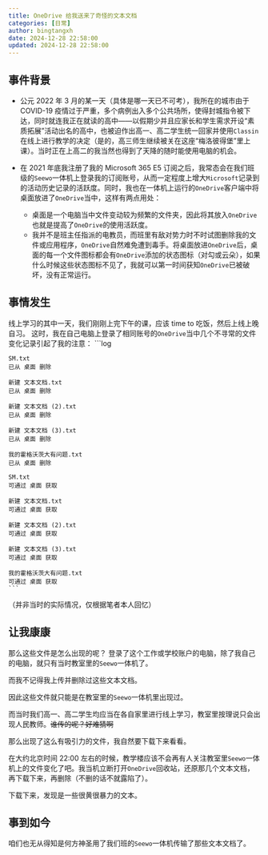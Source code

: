 ```yaml
---
title: OneDrive 给我送来了奇怪的文本文档
categories: [日常]
author: bingtangxh
date: 2024-12-28 22:58:00
updated: 2024-12-28 22:58:00
---
```


## 事件背景
- 公元 2022 年 3 月的某一天（具体是哪一天已不可考），我所在的城市由于 COVID-19 疫情过于严重，多个病例出入多个公共场所，使得封城指令被下达，同时就连我正在就读的高中——以假期少并且应家长和学生需求开设“素质拓展”活动出名的高中，也被迫作出高一、高二学生统一回家并使用`Classin`在线上进行教学的决定（是的，高三师生继续被关在这座“梅洛彼得堡”里上课）。当时正在上高二的我当然也得到了天降的随时能使用电脑的机会。

- 在 2021 年底我注册了我的 Microsoft 365 E5 订阅之后，我常态会在我们班级的`Seewo`一体机上登录我的订阅账号，从而一定程度上增大`Microsoft`记录到的活动历史记录的活跃度。同时，我也在一体机上运行的`OneDrive`客户端中将桌面放进了`OneDrive`当中，这样有两点用处：
  - 桌面是一个电脑当中文件变动较为频繁的文件夹，因此将其放入`OneDrive`也就是提高了`OneDrive`的使用活跃度。
  - 我并不是班主任指派的电教员，而班里有敌对势力时不时试图删除我的文件或应用程序，`OneDrive`自然难免遭到毒手。将桌面放进`OneDrive`后，桌面的每一个文件图标都会有`OneDrive`添加的状态图标（对勾或云朵），如果什么时候这些状态图标不见了，我就可以第一时间获知`OneDrive`已被破坏，没有正常运行。

## 事情发生
线上学习的其中一天，我们刚刚上完下午的课，应该 time to 吃饭，然后上线上晚自习。
这时，我在自己电脑上登录了相同账号的`OneDrive`当中几个不寻常的文件变化记录引起了我的注意：
    ```log
    
    SM.txt
    已从 桌面 删除

    新建 文本文档.txt
    已从 桌面 删除

    新建 文本文档 (2).txt
    已从 桌面 删除

    新建 文本文档 (3).txt
    已从 桌面 删除

    我的霍格沃茨大有问题.txt
    已从 桌面 删除

    SM.txt
    可通过 桌面 获取

    新建 文本文档.txt
    可通过 桌面 获取

    新建 文本文档 (2).txt
    可通过 桌面 获取

    新建 文本文档 (3).txt
    可通过 桌面 获取

    我的霍格沃茨大有问题.txt
    可通过 桌面 获取
    ```

（并非当时的实际情况，仅根据笔者本人回忆）

## 让我康康

那么这些文件是怎么出现的呢？
登录了这个工作或学校账户的电脑，除了我自己的电脑，就只有当时教室里的`Seewo`一体机了。

而我不记得我上传并删除过这些文本文档。

因此这些文件就只能是在教室里的`Seewo`一体机里出现过。

而当时我们高一、高二学生均应当在各自家里进行线上学习，教室里按理说只会出现人民教师。~~谁传的呢？好难猜啊~~

那么出现了这么有吸引力的文件，我自然要下载下来看看。

在大约北京时间 22:00 左右的时候，教学楼应该不会再有人关注教室里`Seewo`一体机上的文件变化了吧。我当机立断打开`OneDrive`回收站，还原那几个文本文档，再下载下来，再删除（不删的话不就露陷了）。

下载下来，发现是一些很黄很暴力的文本。

## 事到如今

咱们也无从得知是何方神圣用了我们班的`Seewo`一体机传输了那些文本文档了。